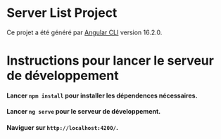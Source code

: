 # Server List Project

Ce projet a été généré par [Angular CLI](https://github.com/angular/angular-cli) version 16.2.0.

# Instructions pour lancer le serveur de développement

#### Lancer `npm install` pour installer les dépendences nécessaires. 
#### Lancer `ng serve` pour le serveur de développement. 
#### Naviguer sur `http://localhost:4200/`.
